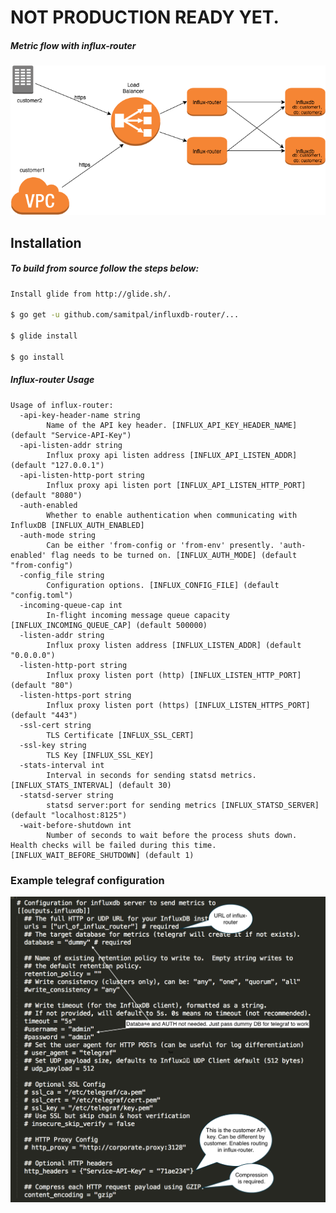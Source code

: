 # NOT PRODUCTION READY YET.
##### Metric flow with influx-router
![alt text](images/influx-router.png "Metric flow with influx-router")

Installation
-------------------
##### To build from source follow the steps below: 

```sh
Install glide from http://glide.sh/.

$ go get -u github.com/samitpal/influxdb-router/...

$ glide install

$ go install
```

##### Influx-router Usage
```
Usage of influx-router:
  -api-key-header-name string
    	Name of the API key header. [INFLUX_API_KEY_HEADER_NAME] (default "Service-API-Key")
  -api-listen-addr string
    	Influx proxy api listen address [INFLUX_API_LISTEN_ADDR] (default "127.0.0.1")
  -api-listen-http-port string
    	Influx proxy api listen port [INFLUX_API_LISTEN_HTTP_PORT] (default "8080")
  -auth-enabled
    	Whether to enable authentication when communicating with InfluxDB [INFLUX_AUTH_ENABLED]
  -auth-mode string
    	Can be either 'from-config or 'from-env' presently. 'auth-enabled' flag needs to be turned on. [INFLUX_AUTH_MODE] (default "from-config")
  -config_file string
    	Configuration options. [INFLUX_CONFIG_FILE] (default "config.toml")
  -incoming-queue-cap int
    	In-flight incoming message queue capacity [INFLUX_INCOMING_QUEUE_CAP] (default 500000)
  -listen-addr string
    	Influx proxy listen address [INFLUX_LISTEN_ADDR] (default "0.0.0.0")
  -listen-http-port string
    	Influx proxy listen port (http) [INFLUX_LISTEN_HTTP_PORT] (default "80")
  -listen-https-port string
    	Influx proxy listen port (https) [INFLUX_LISTEN_HTTPS_PORT] (default "443")
  -ssl-cert string
    	TLS Certificate [INFLUX_SSL_CERT]
  -ssl-key string
    	TLS Key [INFLUX_SSL_KEY]
  -stats-interval int
    	Interval in seconds for sending statsd metrics. [INFLUX_STATS_INTERVAL] (default 30)
  -statsd-server string
    	statsd server:port for sending metrics [INFLUX_STATSD_SERVER] (default "localhost:8125")
  -wait-before-shutdown int
    	Number of seconds to wait before the process shuts down. Health checks will be failed during this time. [INFLUX_WAIT_BEFORE_SHUTDOWN] (default 1)
```

### Example telegraf configuration
![alt text](images/telegraf.png "Telegraf configuration")

